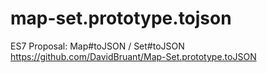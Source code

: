 # map-set.prototype.tojson
ES7 Proposal: Map#toJSON / Set#toJSON https://github.com/DavidBruant/Map-Set.prototype.toJSON
